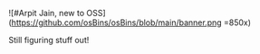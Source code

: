 ![#Arpit Jain, new to OSS](https://github.com/osBins/osBins/blob/main/banner.png =850x)

<!--- <img src="https://img.shields.io/badge/Discord-7289DA?style=for-the-badge&logo=discord&logoColor=white" /> --->
Still figuring stuff out!
